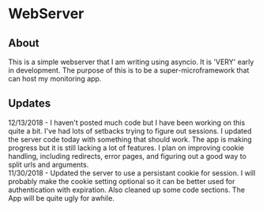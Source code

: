 # WebServer

## About
This is a simple webserver that I am writing using asyncio.  It is 'VERY' early in development.  The purpose of this is to be a super-microframework that can host my monitoring app.  

## Updates
12/13/2018 - I haven't posted much code but I have been working on this quite a bit.  I've had lots of setbacks trying to figure out sessions.  I updated the server code today with something that should work.  The app is making progress but it is still lacking a lot of features.  I plan on improving cookie handling, including redirects, error pages, and figuring out a good way to split urls and arguments.  
11/30/2018 - Updated the server to use a persistant cookie for session.  I will probably make the cookie setting optional so it can be better used for authentication with expiration.  Also cleaned up some code sections.  The App will be quite ugly for awhile.    
